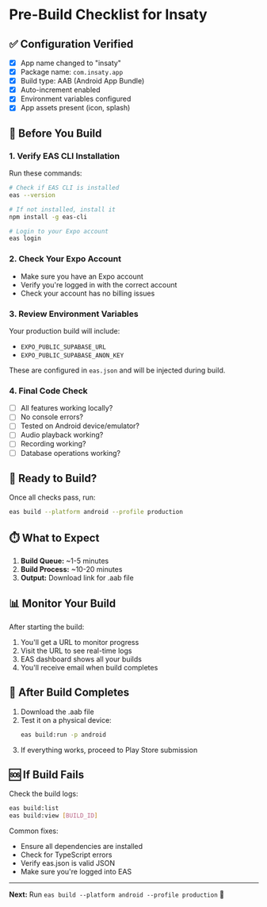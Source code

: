 # Pre-Build Checklist for Insaty

## ✅ Configuration Verified
- [x] App name changed to "insaty"
- [x] Package name: `com.insaty.app`
- [x] Build type: AAB (Android App Bundle)
- [x] Auto-increment enabled
- [x] Environment variables configured
- [x] App assets present (icon, splash)

## 📝 Before You Build

### 1. Verify EAS CLI Installation
Run these commands:
```bash
# Check if EAS CLI is installed
eas --version

# If not installed, install it
npm install -g eas-cli

# Login to your Expo account
eas login
```

### 2. Check Your Expo Account
- Make sure you have an Expo account
- Verify you're logged in with the correct account
- Check your account has no billing issues

### 3. Review Environment Variables
Your production build will include:
- `EXPO_PUBLIC_SUPABASE_URL`
- `EXPO_PUBLIC_SUPABASE_ANON_KEY`

These are configured in `eas.json` and will be injected during build.

### 4. Final Code Check
- [ ] All features working locally?
- [ ] No console errors?
- [ ] Tested on Android device/emulator?
- [ ] Audio playback working?
- [ ] Recording working?
- [ ] Database operations working?

## 🚀 Ready to Build?

Once all checks pass, run:
```bash
eas build --platform android --profile production
```

## ⏱️ What to Expect

1. **Build Queue:** ~1-5 minutes
2. **Build Process:** ~10-20 minutes
3. **Output:** Download link for .aab file

## 📊 Monitor Your Build

After starting the build:
1. You'll get a URL to monitor progress
2. Visit the URL to see real-time logs
3. EAS dashboard shows all your builds
4. You'll receive email when build completes

## 🎯 After Build Completes

1. Download the .aab file
2. Test it on a physical device:
   ```bash
   eas build:run -p android
   ```
3. If everything works, proceed to Play Store submission

## 🆘 If Build Fails

Check the build logs:
```bash
eas build:list
eas build:view [BUILD_ID]
```

Common fixes:
- Ensure all dependencies are installed
- Check for TypeScript errors
- Verify eas.json is valid JSON
- Make sure you're logged into EAS

---

**Next:** Run `eas build --platform android --profile production` 🚀
